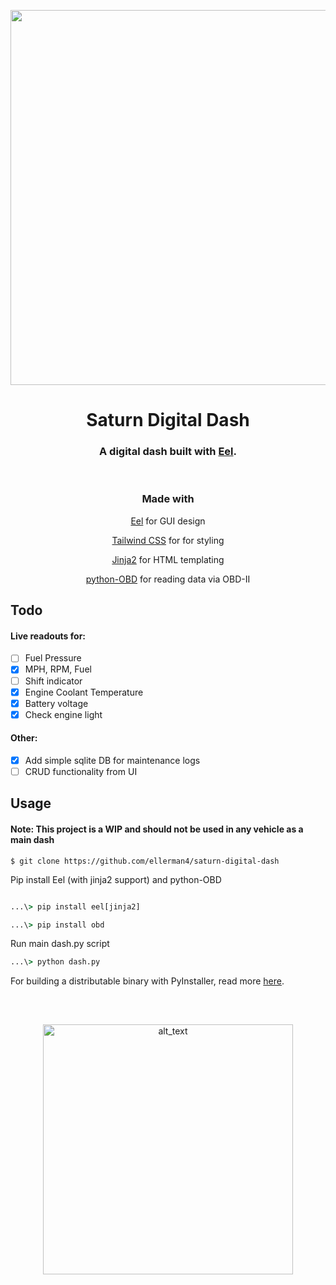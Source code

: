 <p align="center"><img src="https://i.gyazo.com/2c5745059cb0fcbbc8036b2d93eb98a3.png" width="600px"></p>

<h1 align="center">Saturn Digital Dash</h1>

<h3 align="center">
A digital dash built with <a href="https://github.com/ChrisKnott/Eel">Eel</a>.
</h3>


<br/>

<h3 align="center">
Made with
</h3>

<p align="center"><a href="https://github.com/ChrisKnott/Eel">Eel</a> for GUI design</p>

<p align="center"><a href="https://tailwindcss.com/">Tailwind CSS</a> for for styling</p>

<p align="center"><a href="https://jinja.palletsprojects.com/en/3.1.x/">Jinja2</a> for HTML templating</p>

<p align="center"><a href="https://github.com/brendan-w/python-OBD">python-OBD</a> for reading data via OBD-II</p>

## Todo

#### Live readouts for:
- [ ] Fuel Pressure
- [x] MPH, RPM, Fuel
- [ ] Shift indicator
- [X] Engine Coolant Temperature
- [x] Battery voltage
- [x] Check engine light

#### Other:
- [X] Add simple sqlite DB for maintenance logs
- [ ] CRUD functionality from UI

## Usage
#### Note: This project is a WIP and should not be used in any vehicle as a main dash
```
$ git clone https://github.com/ellerman4/saturn-digital-dash
```

Pip install Eel (with jinja2 support) and python-OBD
```cmd

...\> pip install eel[jinja2]

...\> pip install obd

```

Run main dash.py script
```cmd
...\> python dash.py

```

For building a distributable binary with PyInstaller, read more [here](https://github.com/ChrisKnott/Eel).

##
</br>
<p align="center">
<a href="https://github.com/ellerman4/"><img alt="alt_text" width="400px" src="https://user-images.githubusercontent.com/106990217/187055083-ceeb562c-3bed-45ef-937b-4d9b5af5455c.png" /></a></p>
